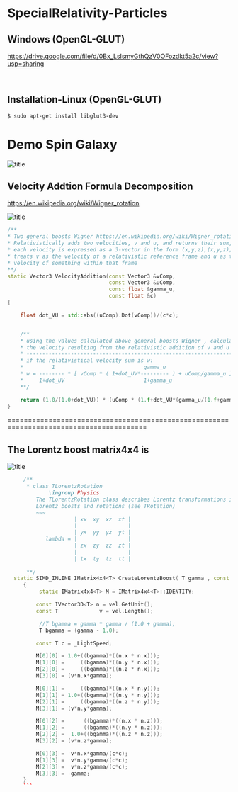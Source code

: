 # SpecialRelativity-Particles

  Windows (OpenGL-GLUT)
  ------------
https://drive.google.com/file/d/0Bx_LsIsmyGthQzV0OFozdkt5a2c/view?usp=sharing

<div                                             id="/installation">&nbsp;</div>

  Installation-Linux (OpenGL-GLUT)
  ------------

```sh
$ sudo apt-get install libglut3-dev
```






#  Demo Spin Galaxy 

![title](https://j.gifs.com/yrqlmW.gif)




   Velocity Addtion Formula Decomposition
   ------------

https://en.wikipedia.org/wiki/Wigner_rotation

![title](https://wikimedia.org/api/rest_v1/media/math/render/svg/e32cd3766d5a81eada5e712aa95a4047ffced308)

```c++
/**
* Two general boosts Wigner https://en.wikipedia.org/wiki/Wigner_rotation
* Relativistically adds two velocities, v and u, and returns their sum, w;
* each velocity is expressed as a 3-vector in the form (x,y,z),(x,y,z);
* treats v as the velocity of a relativistic reference frame and u as the
* velocity of something within that frame
**/
static Vector3 VelocityAddition(const Vector3 &vComp,
                                const Vector3 &uComp,
                                const float &gamma_u,
                                const float &c)
{

    float dot_VU = std::abs((uComp).Dot(vComp))/(c*c);


    /**
    * using the values calculated above general boosts Wigner , calculates one component at a time of
    * the velocity resulting from the relativistic addition of v and u
    * ------------------------------------------------------------------
    * if the relativistical velocity sum is w:
    *         1                            gamma_u
    * w = -------- * [ vComp * ( 1+dot_UV*--------- ) + uComp/gamma_u ]
    *     1+dot_UV                         1+gamma_u
    **/

    return (1.0/(1.0+dot_VU)) * (uComp * (1.f+dot_VU*(gamma_u/(1.f+gamma_u))) + (vComp/gamma_u));
}
```



========================================================================================





  The Lorentz boost matrix4x4 is
  ------------

![title](https://wikimedia.org/api/rest_v1/media/math/render/svg/c08a87bdc969fdcbfbd9d443af3e457966de9e1a)

```c++
     /**
      * class TLorentzRotation
             \ingroup Physics
         The TLorentzRotation class describes Lorentz transformations including
         Lorentz boosts and rotations (see TRotation)
         ~~~
                     | xx  xy  xz  xt |
                     |                |
                     | yx  yy  yz  yt |
            lambda = |                |
                     | zx  zy  zz  zt |
                     |                |
                     | tx  ty  tz  tt |
         
      **/
  static SIMD_INLINE IMatrix4x4<T> CreateLorentzBoost( T gamma , const IVector3D<T> vel ,  const T &_LightSpeed = DEFAUL_LIGHT_MAX_VELOCITY_C )
     {
          static IMatrix4x4<T> M = IMatrix4x4<T>::IDENTITY;

         const IVector3D<T> n = vel.GetUnit();
         const T             v = vel.Length();

          //T bgamma = gamma * gamma / (1.0 + gamma);
          T bgamma = (gamma - 1.0);

         const T c = _LightSpeed;

         M[0][0] = 1.0+((bgamma)*((n.x * n.x)));
    	 M[1][0] =     ((bgamma)*((n.y * n.x)));
    	 M[2][0] =     ((bgamma)*((n.z * n.x)));
         M[3][0] = (v*n.x*gamma);

    	 M[0][1] =     ((bgamma)*((n.x * n.y)));
    	 M[1][1] = 1.0+((bgamma)*((n.y * n.y)));
    	 M[2][1] =     ((bgamma)*((n.z * n.y)));
         M[3][1] = (v*n.y*gamma);

    	 M[0][2] =      ((bgamma)*((n.x * n.z)));
    	 M[1][2] =      ((bgamma)*((n.y * n.z)));
    	 M[2][2] =  1.0+((bgamma)*((n.z * n.z)));
         M[3][2] = (v*n.z*gamma);

         M[0][3] =  v*n.x*gamma/(c*c);
         M[1][3] =  v*n.y*gamma/(c*c);
         M[2][3] =  v*n.z*gamma/(c*c);
         M[3][3] =  gamma;
     }
     ```




